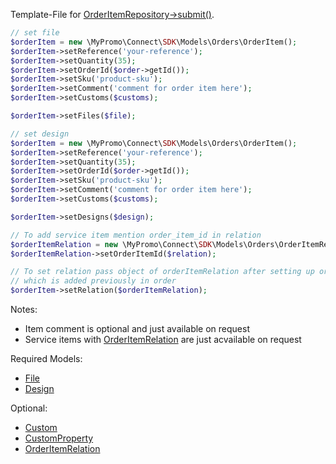 Template-File for [OrderItemRepository->submit()][OrderItemRepository].

```php
// set file
$orderItem = new \MyPromo\Connect\SDK\Models\Orders\OrderItem();
$orderItem->setReference('your-reference');
$orderItem->setQuantity(35);
$orderItem->setOrderId($order->getId());
$orderItem->setSku('product-sku');
$orderItem->setComment('comment for order item here');
$orderItem->setCustoms($customs);

$orderItem->setFiles($file);
```

```php
// set design
$orderItem = new \MyPromo\Connect\SDK\Models\Orders\OrderItem();
$orderItem->setReference('your-reference');
$orderItem->setQuantity(35);
$orderItem->setOrderId($order->getId());
$orderItem->setSku('product-sku');
$orderItem->setComment('comment for order item here');
$orderItem->setCustoms($customs);

$orderItem->setDesigns($design);
```

```php
// To add service item mention order_item_id in relation
$orderItemRelation = new \MyPromo\Connect\SDK\Models\Orders\OrderItemRelation();
$orderItemRelation->setOrderItemId($relation);
```

```php
// To set relation pass object of orderItemRelation after setting up order_item_id
// which is added previously in order
$orderItem->setRelation($orderItemRelation);
```

Notes:

* Item comment is optional and just available on request
* Service items with  [OrderItemRelation][OrderItemRelation] are just acvailable on request

Required Models:

* [File][File]
* [Design][Design]

Optional:

* [Custom][Customs]
* [CustomProperty][CustomProperty]
* [OrderItemRelation][OrderItemRelation]

[File]: ../File.md

[Design]: ../Designs/Design.md

[Customs]: Customs.md

[CustomProperty]: ../CustomProperty.md

[OrderItemRelation]: OrderItemRelation.md

[OrderItemRepository]: ../../Repositories/Orders/OrderItemRepository.md
